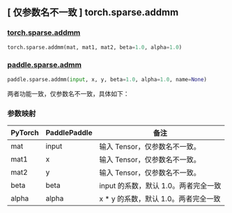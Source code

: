 ## [ 仅参数名不一致 ] torch.sparse.addmm

### [torch.sparse.addmm](https://pytorch.org/docs/1.13/generated/torch.sparse.addmm.html?highlight=addmm#torch.sparse.addmm)

```python
torch.sparse.addmm(mat, mat1, mat2, beta=1.0, alpha=1.0)
```

### [paddle.sparse.admm](https://www.paddlepaddle.org.cn/documentation/docs/zh/api/paddle/sparse/addmm_cn.html)

```python
paddle.sparse.addmm(input, x, y, beta=1.0, alpha=1.0, name=None)
```

两者功能一致，仅参数名不一致，具体如下：

### 参数映射

|PyTorch |  PaddlePaddle |  备注   |
|--------|  ------------- | --------------------------------------------------------------------------------------|
|mat | input|         输入 Tensor，仅参数名不一致。|
|mat1 |      x   |输入 Tensor，仅参数名不一致。|
|mat2|y| 输入 Tensor，仅参数名不一致。|
|beta|beta| input 的系数，默认 1.0。两者完全一致|
|alpha|alpha|  x * y 的系数，默认 1.0。两者完全一致|
